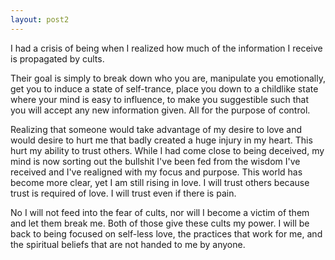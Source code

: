 ```yaml
---
layout: post2
---
```


I had a crisis of being when I realized how much of the information I receive is propagated by cults.

Their goal is simply to break down who you are, manipulate you emotionally, get you to induce a state of self-trance, place you down to a childlike state where your mind is easy to influence, to make you suggestible such that you will accept any new information given. All for the purpose of control.

Realizing that someone would take advantage of my desire to love and would desire to hurt me that badly created a huge injury in my heart. This hurt my ability to trust others. While I had come close to being deceived, my mind is now sorting out the bullshit I've been fed from the wisdom I've received and I've realigned with my focus and purpose. This world has become more clear, yet I am still rising in love. I will trust others because trust is required of love. I will trust even if there is pain.

No I will not feed into the fear of cults, nor will I become a victim of them and let them break me. Both of those give these cults my power. I will be back to being focused on self-less love, the practices that work for me, and the spiritual beliefs that are not handed to me by anyone.
